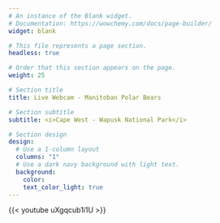 ```yaml
---
# An instance of the Blank widget.
# Documentation: https://wowchemy.com/docs/page-builder/
widget: blank

# This file represents a page section.
headless: true

# Order that this section appears on the page.
weight: 25

# Section title
title: Live Webcam - Manitoban Polar Bears 

# Section subtitle
subtitle: <i>Cape West - Wapusk National Park</i>

# Section design
design:
  # Use a 1-column layout
  columns: "1"
  # Use a dark navy background with light text.
  background:
    color: 
    text_color_light: true
---
```


{{< youtube uXgqcub1i1U >}}

